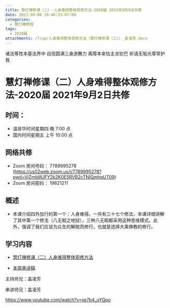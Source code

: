 ```yaml
---
title: 慧灯禅修课（二）-人身难得整体观修方法-2020届 2021年9月9日共修
date: 2021-09-06 19:46:23-07:00
categories:
  - 慧灯禅修班
tags:
  - 2020届
attachments: /f/up/人身难得整体观修方法（慧灯禅修课（二））_盖凌芳.docx
---
```

诸法等性本基法界中 自现圆满三身游舞力 
离障本来怙主龙钦巴 祈请无垢光尊常护我

# 慧灯禅修课（二）人身难得整体观修方法-2020届 2021年9月2日共修

## 时间：

* 温哥华时间星期四 晚 7:00 点
* 国内时间星期五 上午 10:00 点

## 网络共修

* Zoom 房间号码： 7789995278 (<https://us02web.zoom.us/j/7789995278?pwd=VjZmbWJFY2k2K0E5RVB2cTNIQmhqUT09>)
* Zoom 房间密码： 19621211


## 概述
*  本课介绍四外加行的第一个：人身难得。一共有三十七个修法，本课详细讲解了其中第一个修法（八无暇之地狱），三种八无暇都采用这种思维模式。此外，强调了我们应该为众生的解脱而修行，也就是选择大乘佛教的修行。

## 学习内容

* [慧灯禅修课（二）人身难得整体观修方法](https://www.huidengzhiguang.com/index.php/huideng-jiangtang/2016-07-21-09-15-04/2017-01-20-04-20-16/618-l15010)

* [本周串讲稿](https://s3.ca-central-1.wasabisys.com/hddata/f.huidengchanxiu.net/hdv/f/up/人身难得整体观修方法（慧灯禅修课（二））_盖凌芳.docx)

主持师兄：盖凌芳

串讲师兄：盖凌芳

<https://www.youtube.com/watch?v=xe7b4_oYQpo>
